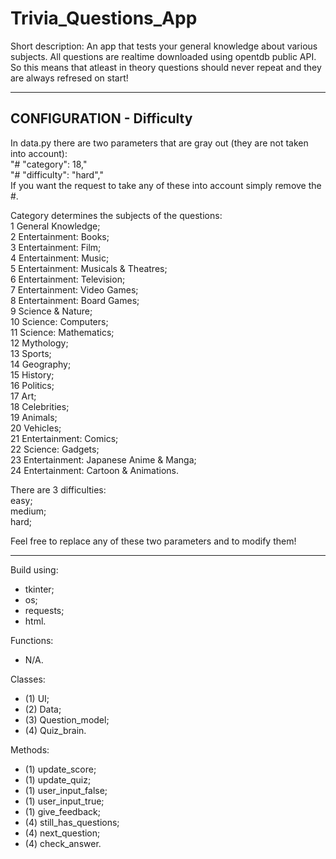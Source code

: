 # Trivia_Questions_App

Short description:
An app that tests your general knowledge about various subjects. All questions are realtime downloaded using opentdb public API. So this means that atleast in theory questions should never repeat and they are always refresed on start!

---

## CONFIGURATION - Difficulty  
In data.py there are two parameters that are gray out (they are not taken into account):  
"# "category": 18,"  
"# "difficulty": "hard","  
If you want the request to take any of these into account simply remove the #.

Category determines the subjects of the questions:  
1 General Knowledge;  
2 Entertainment: Books;  
3 Entertainment: Film;  
4 Entertainment: Music;  
5 Entertainment: Musicals & Theatres;  
6 Entertainment: Television;  
7 Entertainment: Video Games;  
8 Entertainment: Board Games;  
9 Science & Nature;  
10 Science: Computers;  
11 Science: Mathematics;  
12 Mythology;  
13 Sports;  
14 Geography;  
15 History;  
16 Politics;  
17 Art;  
18 Celebrities;  
19 Animals;  
20 Vehicles;  
21 Entertainment: Comics;  
22 Science: Gadgets;  
23 Entertainment: Japanese Anime & Manga;  
24 Entertainment: Cartoon & Animations.

There are 3 difficulties:  
easy;  
medium;  
hard;  

Feel free to replace any of these two parameters and to modify them!  

---

Build using: 
- tkinter;
- os;
- requests;
- html.

Functions:
- N/A.

Classes:
- (1) UI;
- (2) Data;
- (3) Question_model;
- (4) Quiz_brain.

Methods:
- (1) update_score;
- (1) update_quiz;
- (1) user_input_false;
- (1) user_input_true;
- (1) give_feedback;
- (4) still_has_questions;
- (4) next_question;
- (4) check_answer.
